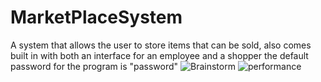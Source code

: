 # MarketPlaceSystem
A system that allows the user to store items that can be sold, also comes built in with both an interface for an employee and a shopper the default password for the program is "password"
![Brainstorm](https://user-images.githubusercontent.com/108969384/184474697-7135cc4d-9c22-4173-b31e-f57bf729c1d8.png)
![performance](https://user-images.githubusercontent.com/108969384/184474700-60205a08-816e-43c9-b16d-1ead5e322c17.png)
